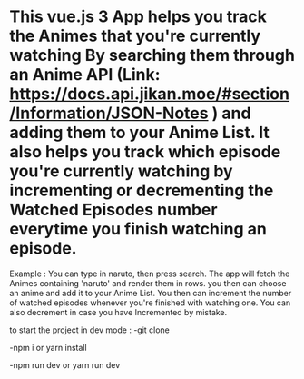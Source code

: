 # This vue.js 3 App helps you track the Animes that you're currently watching By searching them through an Anime API (Link: https://docs.api.jikan.moe/#section/Information/JSON-Notes ) and adding them to your Anime List. It also helps you track which episode you're currently watching by incrementing or decrementing the Watched Episodes number everytime you finish watching an episode.

Example : You can type in naruto, then press search. The app will fetch the Animes containing 'naruto' and render them in rows. you then can choose an anime and add it to your Anime List. You then can increment the number of watched episodes whenever you're finished with watching one. You can also decrement in case you have Incremented by mistake.




to start the project in dev mode :
-git clone

-npm i or yarn install

-npm run dev or yarn run dev
